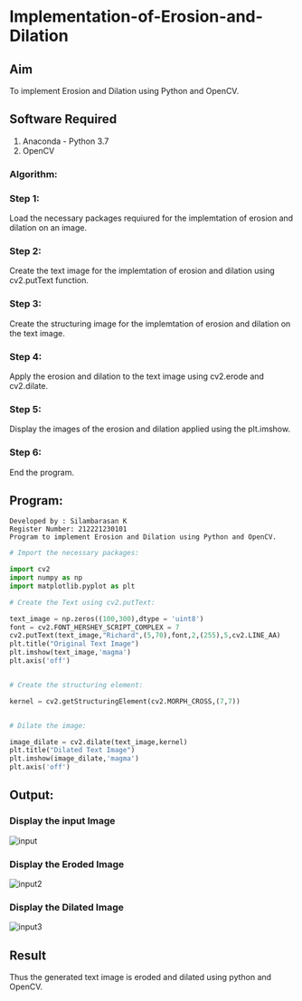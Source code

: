 # Implementation-of-Erosion-and-Dilation
## Aim
To implement Erosion and Dilation using Python and OpenCV.
## Software Required
1. Anaconda - Python 3.7
2. OpenCV
### Algorithm:
### Step 1:
Load the necessary packages requiured for the implemtation of erosion and dilation on an image.

### Step 2:
Create the text image for the implemtation of erosion and dilation using cv2.putText function.

### Step 3:
Create the structuring image for the implemtation of erosion and dilation on the text image.

### Step 4:
Apply the erosion and dilation to the text image using cv2.erode and cv2.dilate.

### Step 5:
Display the images of the erosion and dilation applied using the plt.imshow.

### Step 6:
End the program.
 
## Program:

``` 
Developed by : Silambarasan K
Register Number: 212221230101
Program to implement Erosion and Dilation using Python and OpenCV.
```
```py
# Import the necessary packages:

import cv2
import numpy as np
import matplotlib.pyplot as plt

```
```py
# Create the Text using cv2.putText:

text_image = np.zeros((100,300),dtype = 'uint8')
font = cv2.FONT_HERSHEY_SCRIPT_COMPLEX = 7
cv2.putText(text_image,"Richard",(5,70),font,2,(255),5,cv2.LINE_AA)
plt.title("Original Text Image")
plt.imshow(text_image,'magma')
plt.axis('off')

```

```py

# Create the structuring element:

kernel = cv2.getStructuringElement(cv2.MORPH_CROSS,(7,7))

```
```py

# Dilate the image:

image_dilate = cv2.dilate(text_image,kernel)
plt.title("Dilated Text Image")
plt.imshow(image_dilate,'magma')
plt.axis('off')

```

## Output:

### Display the input Image

![input](https://github.com/simbu07/Implementation-of-Erosion-and-Dilation/assets/94525786/157e1808-feb0-4946-8e35-3f6c8d9363a9)

### Display the Eroded Image

![input2](https://github.com/simbu07/Implementation-of-Erosion-and-Dilation/assets/94525786/7b021f2e-881e-42b5-9a7a-30e0a337d4b0)

### Display the Dilated Image
![input3](https://github.com/simbu07/Implementation-of-Erosion-and-Dilation/assets/94525786/ce005d2c-38fc-4498-a727-14b7dd889729)

## Result
Thus the generated text image is eroded and dilated using python and OpenCV.

